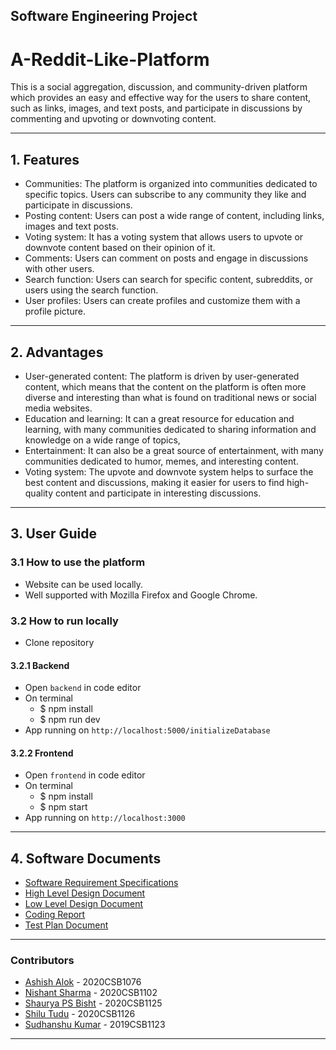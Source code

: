 ## Software Engineering Project

# A-Reddit-Like-Platform

This is a social aggregation, discussion, and community-driven platform which provides an easy and effective way for the users to share content, such as links, images, and text posts, and participate in discussions by commenting and upvoting or downvoting content. 

*** 

## 1. Features
- Communities: The platform is organized into communities dedicated to specific topics. Users can subscribe to any community they like and participate in discussions.
- Posting content: Users can post a wide range of content, including links, images and text posts.
- Voting system: It has a voting system that allows users to upvote or downvote content based on their opinion of it. 
- Comments: Users can comment on posts and engage in discussions with other users. 
- Search function: Users can search for specific content, subreddits, or users using the search function.
- User profiles: Users can create profiles and customize them with a profile picture.

*** 

## 2. Advantages

- User-generated content: The platform is driven by user-generated content, which means that the content on the platform is often more diverse and interesting than what is found on traditional news or social media websites.
- Education and learning: It can a great resource for education and learning, with many communities dedicated to sharing information and knowledge on a wide range of topics, 
- Entertainment: It can also be a great source of entertainment, with many communities dedicated to humor, memes, and interesting content. 
- Voting system: The upvote and downvote system helps to surface the best content and discussions, making it easier for users to find high-quality content and participate in interesting discussions.

*** 

## 3. User Guide 

### 3.1 How to use the platform
- Website can be used locally.
- Well supported with Mozilla Firefox and Google Chrome.

### 3.2 How to run locally

- Clone repository

#### 3.2.1 Backend
- Open `backend` in code editor
- On terminal
    - $ npm install
    - $ npm run dev
- App running on `http://localhost:5000/initializeDatabase`

#### 3.2.2 Frontend
- Open `frontend` in code editor
- On terminal
    - $ npm install
    - $ npm start
- App running on `http://localhost:3000`

***

## 4. Software Documents
- [Software Requirement Specifications](./documentation/SRS-Document.md)
- [High Level Design Document](./documentation/High-Level-Design-Document.md)
- [Low Level Design Document](./documentation/Low-Level-Design-Document.md)
- [Coding Report](./documentation/Coding-Report.md)
- [Test Plan Document](./documentation/Test-Plan-Document.md)

***

### Contributors
* [Ashish Alok](https://github.com/AshishAlok) - 2020CSB1076
* [Nishant Sharma]() - 2020CSB1102
* [Shaurya PS Bisht](https://github.com/Shaurya-Ps-Bisht) - 2020CSB1125
* [Shilu Tudu](https://github.com/shilu143) - 2020CSB1126
* [Sudhanshu Kumar](https://github.com/prateek697) - 2019CSB1123


***
